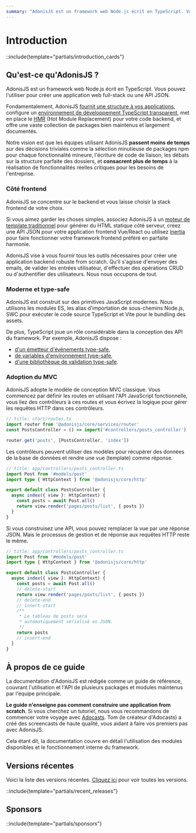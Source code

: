 ```yaml
---
summary: "AdonisJS est un framework web Node.js écrit en TypeScript. Vous pouvez l'utiliser pour créer une application web full-stack ou une API JSON."
---
```


# Introduction

::include{template="partials/introduction_cards"}

## Qu'est-ce qu'AdonisJS ?

AdonisJS est un framework web Node.js écrit en TypeScript. Vous pouvez l'utiliser pour créer une application web full-stack ou une API JSON.

Fondamentalement, AdonisJS [fournit une structure à vos applications](../getting_started/folder_structure.md), configure un [environnement de développement TypeScript transparent](../concepts/typescript_build_process.md),  met en place le [HMR](../concepts/hmr.md) (Hot Module Replacement) pour votre code backend,  et offre une vaste collection de packages bien maintenus et largement documentés.

Notre vision est que les équipes utilisant AdonisJS **passent moins de temps** sur des décisions triviales comme la sélection minutieuse de packages npm pour chaque fonctionnalité mineure, l'écriture de code de liaison, les débats sur la structure parfaite des dossiers, et **consacrent plus de temps**  à la réalisation de fonctionnalités réelles critiques pour les besoins de l'entreprise.

### Côté frontend

AdonisJS se concentre sur le backend et vous laisse choisir la stack frontend de votre choix.

Si vous aimez garder les choses simples, associez AdonisJS à un [moteur de template traditionnel](../views-and-templates/introduction.md) pour générer du HTML statique côté serveur, créez une API JSON pour votre application frontend Vue/React ou utilisez [Inertia](../views-and-templates/inertia.md) pour faire fonctionner votre framework frontend préféré en parfaite harmonie.

AdonisJS vise à vous fournir tous les outils nécessaires pour créer une application backend robuste from scratch. Qu'il s'agisse d'envoyer des emails, de valider les entrées utilisateur, d'effectuer des opérations CRUD ou d'authentifier des utilisateurs. Nous nous occupons de tout.

### Moderne et type-safe

AdonisJS est construit sur des primitives JavaScript modernes. Nous utilisons les modules ES, les alias d'importation de sous-chemins Node.js, SWC pour exécuter le code source TypeScript et Vite pour le bundling des assets.

De plus, TypeScript joue un rôle considérable dans la conception des API du framework. Par exemple, AdonisJS dispose :

- [d'un émetteur d'événements type-safe](../digging_deeper/emitter.md#making-events-type-safe),
- [de variables d'environnement type-safe](../getting_started/environment_variables.md),
- [d'une bibliothèque de validation type-safe](../basics/validation.md).

### Adoption du MVC

AdonisJS adopte le modèle de conception MVC classique. Vous commencez par définir les routes en utilisant l'API JavaScript fonctionnelle, vous liez des contrôleurs à ces routes et vous écrivez la logique pour gérer les requêtes HTTP dans ces contrôleurs.

```ts
// title: start/routes.ts
import router from '@adonisjs/core/services/router'
const PostsController = () => import('#controllers/posts_controller')

router.get('posts', [PostsController, 'index'])
```

Les contrôleurs peuvent utiliser des modèles pour récupérer des données de la base de données et rendre une vue (template) comme réponse.

```ts
// title: app/controllers/posts_controller.ts
import Post from '#models/post'
import type { HttpContext } from '@adonisjs/core/http'

export default class PostsController {
  async index({ view }: HttpContext) {
    const posts = await Post.all()
    return view.render('pages/posts/list', { posts })
  }
}
```

Si vous construisez une API, vous pouvez remplacer la vue par une réponse JSON. Mais le processus de gestion et de réponse aux requêtes HTTP reste le même.

```ts
// title: app/controllers/posts_controller.ts
import Post from '#models/post'
import type { HttpContext } from '@adonisjs/core/http'

export default class PostsController {
  async index({ view }: HttpContext) {
    const posts = await Post.all()
    // delete-start
    return view.render('pages/posts/list', { posts })
    // delete-end
    // insert-start
    /**
     * Le tableau de posts sera 
     * automatiquement sérialisé en JSON.
     */
    return posts
    // insert-end
  }
}
```

## À propos de ce guide

La documentation d'AdonisJS est rédigée comme un guide de référence, couvrant l'utilisation et l'API de plusieurs packages et modules maintenus par l'équipe principale.

**Le guide n'enseigne pas comment construire une application from scratch**. Si vous cherchez un tutoriel, nous vous recommandons de commencer votre voyage avec [Adocasts](https://adocasts.com/). Tom (le créateur d'Adocasts) a créé des screencasts de haute qualité, vous aidant à faire vos premiers pas avec AdonisJS.

Cela étant dit, la documentation couvre en détail l'utilisation des modules disponibles et le fonctionnement interne du framework.

## Versions récentes
Voici la liste des versions récentes. [Cliquez ici](./releases.md) pour voir toutes les versions.

::include{template="partials/recent_releases"}

## Sponsors

::include{template="partials/sponsors"}
